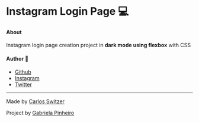 # Instagram Login Page :computer:



#### About

Instagram login page creation project in __dark mode using flexbox__ with CSS 



#### Author :boy:

- [Github](https://github.com/carloscdf)
- [Instagram](https://instagram.com/byswitzer)
- [Twitter](https://twitter.com/carloscdf)



---

Made by [Carlos Switzer](https://github.com/carloscdf)

Project by [Gabriela Pinheiro](https://github.com/SpruceGabriela) 


